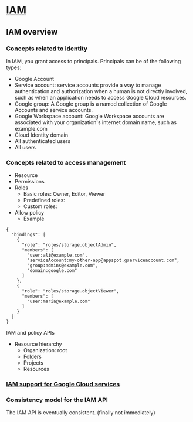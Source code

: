 # [IAM](https://cloud.google.com/iam/docs/overview)

## IAM overview

### Concepts related to identity
In IAM, you grant access to principals. Principals can be of the following types:
- Google Account
- Service account: service accounts provide a way to manage authentication and authorization when a human is not directly involved, such as when an application needs to access Google Cloud resources.
- Google group: A Google group is a named collection of Google Accounts and service accounts.
- Google Workspace account: Google Workspace accounts are associated with your organization's internet domain name, such as example.com
- Cloud Identity domain
- All authenticated users
- All users

### Concepts related to access management
- Resource
- Permissions
- Roles
  - Basic roles: Owner, Editor, Viewer
  - Predefined roles:
  - Custom roles:
- Allow policy
  - Example
```
{
  "bindings": [
    {
      "role": "roles/storage.objectAdmin",
      "members": [
        "user:ali@example.com",
        "serviceAccount:my-other-app@appspot.gserviceaccount.com",
        "group:admins@example.com",
        "domain:google.com"
      ]
    },
    {
      "role": "roles/storage.objectViewer",
      "members": [
        "user:maria@example.com"
      ]
    }
  ]
}
```
IAM and policy APIs


- Resource hierarchy
  - Organization: root
  - Folders
  - Projects
  - Resources

### [IAM support for Google Cloud services](https://cloud.google.com/iam/docs/understanding-roles#predefined_roles)

### Consistency model for the IAM API
The IAM API is eventually consistent. (finally not immediately)




